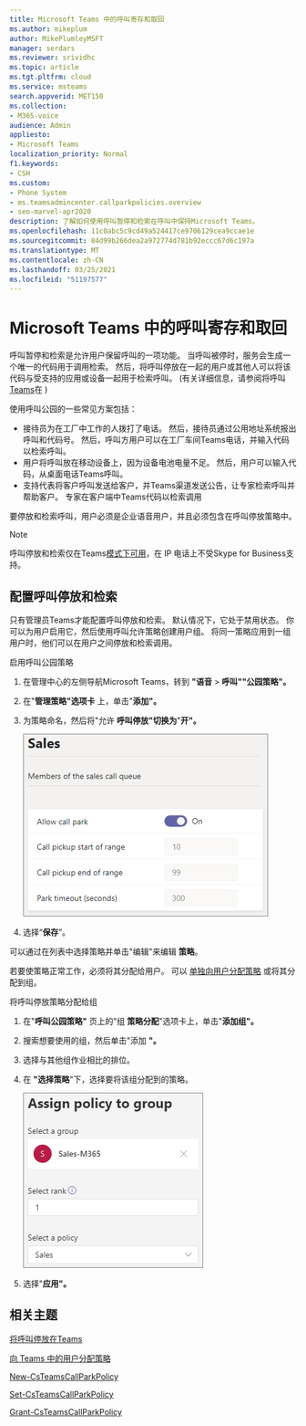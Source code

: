 ```yaml
---
title: Microsoft Teams 中的呼叫寄存和取回
ms.author: mikeplum
author: MikePlumleyMSFT
manager: serdars
ms.reviewer: srividhc
ms.topic: article
ms.tgt.pltfrm: cloud
ms.service: msteams
search.appverid: MET150
ms.collection:
- M365-voice
audience: Admin
appliesto:
- Microsoft Teams
localization_priority: Normal
f1.keywords:
- CSH
ms.custom:
- Phone System
- ms.teamsadmincenter.callparkpolicies.overview
- seo-marvel-apr2020
description: 了解如何使用呼叫暂停和检索在呼叫中保持Microsoft Teams。
ms.openlocfilehash: 11c0abc5c9cd49a524417ce9706129cea9ccae1e
ms.sourcegitcommit: 84d99b266dea2a972774d781b92eccc67d6c197a
ms.translationtype: MT
ms.contentlocale: zh-CN
ms.lasthandoff: 03/25/2021
ms.locfileid: "51197577"
---
```

# <a name="call-park-and-retrieve-in-microsoft-teams"></a>Microsoft Teams 中的呼叫寄存和取回

呼叫暂停和检索是允许用户保留呼叫的一项功能。 当呼叫被停时，服务会生成一个唯一的代码用于调用检索。 然后，将呼叫停放在一起的用户或其他人可以将该代码与受支持的应用或设备一起用于检索呼叫。  (有关详细信息，请参阅将呼叫[Teams](https://support.office.com/article/park-a-call-in-teams-8538c063-d676-4e9a-8045-fc3b7299bb2f)在 ) 

使用呼叫公园的一些常见方案包括：

- 接待员为在工厂中工作的人拨打了电话。 然后，接待员通过公用地址系统报出呼叫和代码号。 然后，呼叫方用户可以在工厂车间Teams电话，并输入代码以检索呼叫。
- 用户将呼叫放在移动设备上，因为设备电池电量不足。 然后，用户可以输入代码，从桌面电话Teams呼叫。
- 支持代表将客户呼叫发送给客户，并Teams渠道发送公告，让专家检索呼叫并帮助客户。 专家在客户端中Teams代码以检索调用

要停放和检索呼叫，用户必须是企业语音用户，并且必须包含在呼叫停放策略中。

> [!NOTE]
> 呼叫停放和检索仅在Teams[模式下可用](teams-and-skypeforbusiness-coexistence-and-interoperability.md)，在 IP 电话上不受Skype for Business支持。

## <a name="configure-call-park-and-retrieve"></a>配置呼叫停放和检索

只有管理员Teams才能配置呼叫停放和检索。 默认情况下，它处于禁用状态。 你可以为用户启用它，然后使用呼叫允许策略创建用户组。 将同一策略应用到一组用户时，他们可以在用户之间停放和检索调用。

启用呼叫公园策略

1. 在管理中心的左侧导航Microsoft Teams，转到 **"语音**  >  **呼叫""公园策略"。**
2. 在"**管理策略"选项卡** 上，单击"**添加"。**
3. 为策略命名，然后将"允许 **呼叫停放"切换为**"**开"。**

    ![呼叫公园策略设置的屏幕截图](media/call-park-add-policy.png)

4. 选择“**保存**”。

可以通过在列表中选择策略并单击"编辑"来编辑 **策略**。

若要使策略正常工作，必须将其分配给用户。 可以 [单独向用户分配策略](assign-policies.md) 或将其分配到组。

将呼叫停放策略分配给组

1. 在"**呼叫公园策略"** 页上的"组 **策略分配**"选项卡上，单击"**添加组"。**
2. 搜索想要使用的组，然后单击"添加 **"。**
3. 选择与其他组作业相比的排位。
4. 在 **"选择策略**"下，选择要将该组分配到的策略。

    ![公园策略图像](media/call-park-assign-policy-to-group.png)

5. 选择"**应用"。**

## <a name="related-topics"></a>相关主题

[将呼叫停放在Teams](https://support.office.com/article/park-a-call-in-teams-8538c063-d676-4e9a-8045-fc3b7299bb2f)

[向 Teams 中的用户分配策略](assign-policies.md)

[New-CsTeamsCallParkPolicy](/powershell/module/skype/new-csteamscallparkpolicy?view=skype-ps)

[Set-CsTeamsCallParkPolicy](/powershell/module/skype/set-csteamscallparkpolicy?view=skype-ps)

[Grant-CsTeamsCallParkPolicy](/powershell/module/skype/grant-csteamscallparkpolicy?view=skype-ps)
